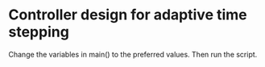 # Controller design for adaptive time stepping

Change the variables in main() to the preferred values. Then run the script.
